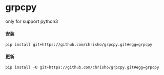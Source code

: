 # grpcpy
only for support python3

#### 安装
```shell
pip install git+https://github.com/chrisho/grpcpy.git#egg=grpcpy
```
#### 更新
```shell
pip install -U git+https://github.com/chrisho/grpcpy.git#egg=grpcpy
```
